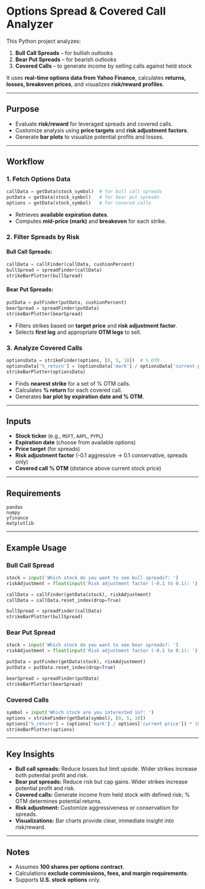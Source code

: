 # Options Spread & Covered Call Analyzer

This Python project analyzes:

1. **Bull Call Spreads** – for bullish outlooks  
2. **Bear Put Spreads** – for bearish outlooks  
3. **Covered Calls** – to generate income by selling calls against held stock  

It uses **real-time options data from Yahoo Finance**, calculates **returns, losses, breakeven prices**, and visualizes **risk/reward profiles**.

---

## Purpose
- Evaluate **risk/reward** for leveraged spreads and covered calls.
- Customize analysis using **price targets** and **risk adjustment factors**.
- Generate **bar plots** to visualize potential profits and losses.

---

## Workflow

### 1. Fetch Options Data
```python
callData = getData(stock_symbol)  # for bull call spreads
putData = getData(stock_symbol)   # for bear put spreads
options = getData(stock_symbol)   # for covered calls
```
- Retrieves **available expiration dates**.
- Computes **mid-price (mark)** and **breakeven** for each strike.

### 2. Filter Spreads by Risk

#### Bull Call Spreads:
```python
callData = callFinder(callData, cushionPercent)
bullSpread = spreadFinder(callData)
strikeBarPlotter(bullSpread)
```

#### Bear Put Spreads:
```python
putData = putFinder(putData, cushionPercent)
bearSpread = spreadFinder(putData)
strikeBarPlotter(bearSpread)
```

- Filters strikes based on **target price** and **risk adjustment factor**.
- Selects **first leg** and appropriate **OTM legs** to sell.

### 3. Analyze Covered Calls
```python
optionsData = strikeFinder(options, [0, 5, 10])  # % OTM
optionsData['%_return'] = (optionsData['mark'] / optionsData['current price']) * 100
strikeBarPlotter(optionsData)
```
- Finds **nearest strike** for a set of % OTM calls.
- Calculates **% return** for each covered call.
- Generates **bar plot by expiration date and % OTM**.

---

## Inputs
- **Stock ticker** (e.g., `MSFT`, `AAPL`, `PYPL`)  
- **Expiration date** (choose from available options)  
- **Price target** (for spreads)  
- **Risk adjustment factor** (-0.1 aggressive → 0.1 conservative, spreads only)  
- **Covered call % OTM** (distance above current stock price)

---

## Requirements
```text
pandas
numpy
yfinance
matplotlib
```

---

## Example Usage

### Bull Call Spread
```python
stock = input('Which stock do you want to see bull spreads?: ')
riskAdjustment = float(input('Risk adjustment factor (-0.1 to 0.1): '))

callData = callFinder(getData(stock), riskAdjustment)
callData = callData.reset_index(drop=True)

bullSpread = spreadFinder(callData)
strikeBarPlotter(bullSpread)
```

### Bear Put Spread
```python
stock = input('Which stock do you want to see bear spreads?: ')
riskAdjustment = float(input('Risk adjustment factor (-0.1 to 0.1): '))

putData = putFinder(getData(stock), riskAdjustment)
putData = putData.reset_index(drop=True)

bearSpread = spreadFinder(putData)
strikeBarPlotter(bearSpread)
```

### Covered Calls
```python
symbol = input('Which stock are you interested in?: ')
options = strikeFinder(getData(symbol), [0, 5, 10])
options['%_return'] = (options['mark'] / options['current price']) * 100
strikeBarPlotter(options)
```

---

## Key Insights
- **Bull call spreads:** Reduce losses but limit upside. Wider strikes increase both potential profit and risk.
- **Bear put spreads:** Reduce risk but cap gains. Wider strikes increase potential profit and risk.
- **Covered calls:** Generate income from held stock with defined risk; % OTM determines potential returns.
- **Risk adjustment:** Customize aggressiveness or conservatism for spreads.
- **Visualizations:** Bar charts provide clear, immediate insight into risk/reward.

---

## Notes
- Assumes **100 shares per options contract**.
- Calculations **exclude commissions, fees, and margin requirements**.
- Supports **U.S. stock options** only.
